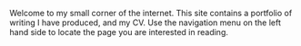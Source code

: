 Welcome to my small corner of the internet. This site contains a portfolio of writing I have produced, and my CV. Use the navigation menu on the left hand side to locate the page you are interested in reading.
